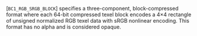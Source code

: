 [`BC1_RGB_SRGB_BLOCK`] specifies a three-component,
block-compressed format where each 64-bit compressed texel block encodes
a 4×4 rectangle of unsigned normalized RGB texel data with sRGB
nonlinear encoding.
This format has no alpha and is considered opaque.